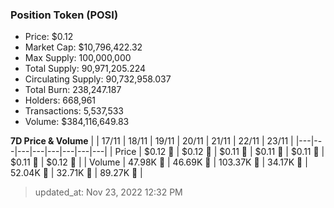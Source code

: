 
  ### Position Token (POSI)
  - Price: $0.12
  - Market Cap: $10,796,422.32
  - Max Supply: 100,000,000
  - Total Supply: 90,971,205.224
  - Circulating Supply: 90,732,958.037
  - Total Burn: 238,247.187
  - Holders: 668,961
  - Transactions: 5,537,533
  - Volume: $384,116,649.83

  **7D Price & Volume**
  | | 17&#x2F;11 | 18&#x2F;11 | 19&#x2F;11 | 20&#x2F;11 | 21&#x2F;11 | 22&#x2F;11 | 23&#x2F;11 |
  |---|---|---|---|---|---|---|---|
  | Price | $0.12 🔻 | $0.12 🚀 | $0.11 🔻 | $0.11 🔻 | $0.11 🔻 | $0.11 🚀 | $0.12 🚀 |
  | Volume | 47.98K 🔻 | 46.69K 🔻 | 103.37K 🚀 | 34.17K 🔻 | 52.04K 🚀 | 32.71K 🔻 | 89.27K 🚀 |

  > updated_at: Nov 23, 2022 12:32 PM
